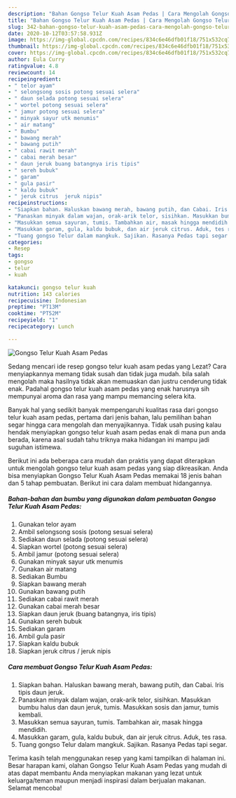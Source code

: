 ```yaml
---
description: "Bahan Gongso Telur Kuah Asam Pedas | Cara Mengolah Gongso Telur Kuah Asam Pedas Yang Sempurna"
title: "Bahan Gongso Telur Kuah Asam Pedas | Cara Mengolah Gongso Telur Kuah Asam Pedas Yang Sempurna"
slug: 342-bahan-gongso-telur-kuah-asam-pedas-cara-mengolah-gongso-telur-kuah-asam-pedas-yang-sempurna
date: 2020-10-12T03:57:58.931Z
image: https://img-global.cpcdn.com/recipes/834c6e46dfb01f18/751x532cq70/gongso-telur-kuah-asam-pedas-foto-resep-utama.jpg
thumbnail: https://img-global.cpcdn.com/recipes/834c6e46dfb01f18/751x532cq70/gongso-telur-kuah-asam-pedas-foto-resep-utama.jpg
cover: https://img-global.cpcdn.com/recipes/834c6e46dfb01f18/751x532cq70/gongso-telur-kuah-asam-pedas-foto-resep-utama.jpg
author: Eula Curry
ratingvalue: 4.8
reviewcount: 14
recipeingredient:
- " telor ayam"
- " selongsong sosis potong sesuai selera"
- " daun selada potong sesuai selera"
- " wortel potong sesuai selera"
- " jamur potong sesuai selera"
- " minyak sayur utk menumis"
- " air matang"
- " Bumbu"
- " bawang merah"
- " bawang putih"
- " cabai rawit merah"
- " cabai merah besar"
- " daun jeruk buang batangnya iris tipis"
- " sereh bubuk"
- " garam"
- " gula pasir"
- " kaldu bubuk"
- " jeruk citrus  jeruk nipis"
recipeinstructions:
- "Siapkan bahan. Haluskan bawang merah, bawang putih, dan Cabai. Iris tipis daun jeruk."
- "Panaskan minyak dalam wajan, orak-arik telor, sisihkan. Masukkan bumbu halus dan daun jeruk, tumis. Masukkan sosis dan jamur, tumis kembali."
- "Masukkan semua sayuran, tumis. Tambahkan air, masak hingga mendidih."
- "Masukkan garam, gula, kaldu bubuk, dan air jeruk citrus. Aduk, tes rasa."
- "Tuang gongso Telur dalam mangkuk. Sajikan. Rasanya Pedas tapi segar."
categories:
- Resep
tags:
- gongso
- telur
- kuah

katakunci: gongso telur kuah 
nutrition: 143 calories
recipecuisine: Indonesian
preptime: "PT13M"
cooktime: "PT52M"
recipeyield: "1"
recipecategory: Lunch

---
```



![Gongso Telur Kuah Asam Pedas](https://img-global.cpcdn.com/recipes/834c6e46dfb01f18/751x532cq70/gongso-telur-kuah-asam-pedas-foto-resep-utama.jpg)

Sedang mencari ide resep gongso telur kuah asam pedas yang Lezat? Cara menyiapkannya memang tidak susah dan tidak juga mudah. bila salah mengolah maka hasilnya tidak akan memuaskan dan justru cenderung tidak enak. Padahal gongso telur kuah asam pedas yang enak harusnya sih mempunyai aroma dan rasa yang mampu memancing selera kita.



Banyak hal yang sedikit banyak mempengaruhi kualitas rasa dari gongso telur kuah asam pedas, pertama dari jenis bahan, lalu pemilihan bahan segar hingga cara mengolah dan menyajikannya. Tidak usah pusing kalau hendak menyiapkan gongso telur kuah asam pedas enak di mana pun anda berada, karena asal sudah tahu triknya maka hidangan ini mampu jadi suguhan istimewa.


Berikut ini ada beberapa cara mudah dan praktis yang dapat diterapkan untuk mengolah gongso telur kuah asam pedas yang siap dikreasikan. Anda bisa menyiapkan Gongso Telur Kuah Asam Pedas memakai 18 jenis bahan dan 5 tahap pembuatan. Berikut ini cara dalam membuat hidangannya.

<!--inarticleads1-->

##### Bahan-bahan dan bumbu yang digunakan dalam pembuatan Gongso Telur Kuah Asam Pedas:

1. Gunakan  telor ayam
1. Ambil  selongsong sosis (potong sesuai selera)
1. Sediakan  daun selada (potong sesuai selera)
1. Siapkan  wortel (potong sesuai selera)
1. Ambil  jamur (potong sesuai selera)
1. Gunakan  minyak sayur utk menumis
1. Gunakan  air matang
1. Sediakan  Bumbu
1. Siapkan  bawang merah
1. Gunakan  bawang putih
1. Sediakan  cabai rawit merah
1. Gunakan  cabai merah besar
1. Siapkan  daun jeruk (buang batangnya, iris tipis)
1. Gunakan  sereh bubuk
1. Sediakan  garam
1. Ambil  gula pasir
1. Siapkan  kaldu bubuk
1. Siapkan  jeruk citrus / jeruk nipis




<!--inarticleads2-->

##### Cara membuat Gongso Telur Kuah Asam Pedas:

1. Siapkan bahan. Haluskan bawang merah, bawang putih, dan Cabai. Iris tipis daun jeruk.
1. Panaskan minyak dalam wajan, orak-arik telor, sisihkan. Masukkan bumbu halus dan daun jeruk, tumis. Masukkan sosis dan jamur, tumis kembali.
1. Masukkan semua sayuran, tumis. Tambahkan air, masak hingga mendidih.
1. Masukkan garam, gula, kaldu bubuk, dan air jeruk citrus. Aduk, tes rasa.
1. Tuang gongso Telur dalam mangkuk. Sajikan. Rasanya Pedas tapi segar.




Terima kasih telah menggunakan resep yang kami tampilkan di halaman ini. Besar harapan kami, olahan Gongso Telur Kuah Asam Pedas yang mudah di atas dapat membantu Anda menyiapkan makanan yang lezat untuk keluarga/teman maupun menjadi inspirasi dalam berjualan makanan. Selamat mencoba!

